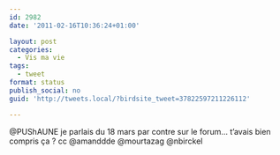 ```yaml
---
id: 2982
date: '2011-02-16T10:36:24+01:00'

layout: post
categories:
  - Vis ma vie
tags:
  - tweet
format: status
publish_social: no
guid: 'http://tweets.local/?birdsite_tweet=37822597211226112'

---
```


@PUShAUNE je parlais du 18 mars par contre sur le forum… t’avais bien compris ça ? cc @amanddde @mourtazag @nbirckel